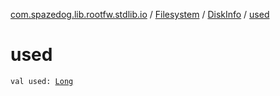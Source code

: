 [com.spazedog.lib.rootfw.stdlib.io](../../index.md) / [Filesystem](../index.md) / [DiskInfo](index.md) / [used](.)

# used

`val used: `[`Long`](https://kotlinlang.org/api/latest/jvm/stdlib/kotlin/-long/index.html)